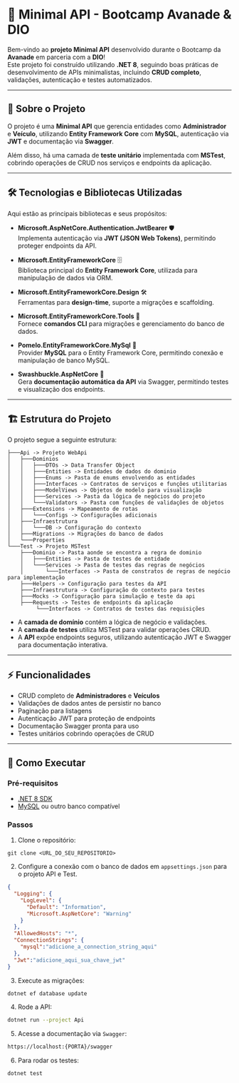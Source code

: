 # 🚀 Minimal API - Bootcamp Avanade & DIO

Bem-vindo ao **projeto Minimal API** desenvolvido durante o Bootcamp da **Avanade** em parceria com a **DIO**!  
Este projeto foi construído utilizando **.NET 8**, seguindo boas práticas de desenvolvimento de APIs minimalistas, incluindo **CRUD completo**, validações, autenticação e testes automatizados.

---

## 📌 Sobre o Projeto

O projeto é uma **Minimal API** que gerencia entidades como **Administrador** e **Veículo**, utilizando **Entity Framework Core** com **MySQL**, autenticação via **JWT** e documentação via **Swagger**.  

Além disso, há uma camada de **teste unitário** implementada com **MSTest**, cobrindo operações de CRUD nos serviços e endpoints da aplicação.

---

## 🛠 Tecnologias e Bibliotecas Utilizadas

Aqui estão as principais bibliotecas e seus propósitos:

- **Microsoft.AspNetCore.Authentication.JwtBearer** 🛡️  
  Implementa autenticação via **JWT (JSON Web Tokens)**, permitindo proteger endpoints da API.

- **Microsoft.EntityFrameworkCore** 🗄️  
  Biblioteca principal do **Entity Framework Core**, utilizada para manipulação de dados via ORM.

- **Microsoft.EntityFrameworkCore.Design** 🛠️  
  Ferramentas para **design-time**, suporte a migrações e scaffolding.

- **Microsoft.EntityFrameworkCore.Tools** 🔧  
  Fornece **comandos CLI** para migrações e gerenciamento do banco de dados.

- **Pomelo.EntityFrameworkCore.MySql** 🐬  
  Provider **MySQL** para o Entity Framework Core, permitindo conexão e manipulação de banco MySQL.

- **Swashbuckle.AspNetCore** 📜  
  Gera **documentação automática da API** via Swagger, permitindo testes e visualização dos endpoints.

---

## 🏗 Estrutura do Projeto

O projeto segue a seguinte estrutura:

```
├───Api -> Projeto WebApi
│   ├───Dominios
│   │   ├───DTOs -> Data Transfer Object
│   │   ├───Entities -> Entidades de dados do dominio
│   │   ├───Enums -> Pasta de enums envolvendo as entidades
│   │   ├───Interfaces -> Contratos de serviços e funções utilitarias 
│   │   ├───ModelViews -> Objetos de modelo para visualização
│   │   ├───Services -> Pasta da lógica de negócios do projeto
│   │   └───Validators -> Pasta com funções de validações de objetos
│   ├───Extensions -> Mapeamento de rotas
│   │   └───Configs -> Configurações adicionais
│   ├───Infraestrutura
│   │   └───DB -> Configuração do contexto
│   ├───Migrations -> Migrações do banco de dados
│   └───Properties
└───Test -> Projeto MSTest
    ├───Dominio -> Pasta aonde se encontra a regra de dominio
    │   ├───Entities -> Pasta de testes de entidade
    │   └───Services -> Pasta de testes das regras de negócios
    │       └───Interfaces -> Pasta de constratos de regras de negócio para implementação
    ├───Helpers -> Configuração para testes da API
    ├───Infraestrutura -> Configuração do contexto para testes
    ├───Mocks -> Configuração para simulação e teste da api
    ├───Requests -> Testes de endpoints da aplicação
         └───Interfaces -> Contratos de testes das requisições
```

- A **camada de domínio** contém a lógica de negócio e validações.  
- A **camada de testes** utiliza MSTest para validar operações CRUD.  
- A **API** expõe endpoints seguros, utilizando autenticação JWT e Swagger para documentação interativa.

---

## ⚡ Funcionalidades

- CRUD completo de **Administradores** e **Veículos**  
- Validações de dados antes de persistir no banco  
- Paginação para listagens  
- Autenticação JWT para proteção de endpoints  
- Documentação Swagger pronta para uso  
- Testes unitários cobrindo operações de CRUD  

---

## 📖 Como Executar

### Pré-requisitos

- [.NET 8 SDK](https://dotnet.microsoft.com/en-us/download/dotnet/8.0)  
- [MySQL](https://dev.mysql.com/downloads/) ou outro banco compatível  

### Passos

1. Clone o repositório:  
```
git clone <URL_DO_SEU_REPOSITORIO>
```
2. Configure a conexão com o banco de dados em `appsettings.json` para o projeto API e Test.
```json
{
  "Logging": {
    "LogLevel": {
      "Default": "Information",
      "Microsoft.AspNetCore": "Warning"
    }
  },
  "AllowedHosts": "*",
  "ConnectionStrings": {
    "mysql":"adicione_a_connection_string_aqui"
  },
  "Jwt":"adicione_aqui_sua_chave_jwt"
}
```
3. Execute as migrações:  
```csharp
dotnet ef database update
```
4. Rode a API:
```bash
dotnet run --project Api
```
5. Acesse a documentação via `Swagger`:
```bash
https://localhost:{PORTA}/swagger
```
6. Para rodar os testes:
```bash
dotnet test
```
